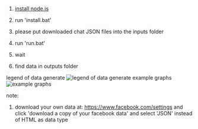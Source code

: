 1. [install node.js](https://nodejs.org/)

2. run 'install.bat'

3. please put downloaded chat JSON files into the inputs folder

4. run 'run.bat'

5. wait

6. find data in outputs folder


legend of data generate
![legend of data generate](https://i.imgur.com/40OQ63V.png)
example graphs
![example graphs](https://i.imgur.com/lBbI5Im.png)

note: 
1. download your own data at: https://www.facebook.com/settings and click 'download a copy of your facebook data' and select 'JSON' instead of HTML as data type


